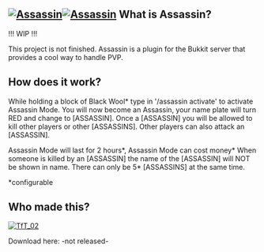 [![Assassin][Project Logo]][GitHub][![Assassin][Banner]][GitHub]
What is Assassin?
----------------
!!! WIP !!!

This project is not finished.
Assassin is a plugin for the Bukkit server that provides a cool way to handle PVP.

How does it work?
----------------
While holding a block of Black Wool* type in '/assassin activate' to activate Assassin Mode. You will now become an Assassin, 
your name plate will turn RED and change to [ASSASSIN]. Once a [ASSASSIN] you will be allowed to kill other players or other [ASSASSINS].
Other players can also attack an [ASSASSIN].

Assassin Mode will last for 2 hours*, Assassin Mode can cost money*
When someone is killed by an [ASSASSIN] the name of the [ASSASSIN] will NOT be shown in name.
There can only be 5* [ASSASSINS] at the same time.

*configurable

Who made this?
----------------   
[![TfT_02](http://www.gravatar.com/avatar/b8914f9970e1f6ffd5281ce4770e20a7.png)](http://dev.bukkit.org/profiles/TfT_02/) 

Download here: -not released-

[Banner]: https://dl.dropbox.com/u/29178507/Spout/Assassin.png
[Project Logo]: https://dl.dropbox.com/u/29178507/Spout/Assassin%20logo.png
[BukkitDev]: http://dev.bukkit.org/server-mods/Assassin/
[GitHub]: https://github.com/TfT-02/Assassin

